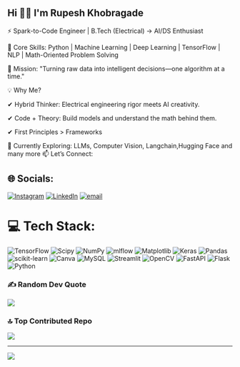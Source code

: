 ## Hi 🙋‍♂️ I'm Rupesh Khobragade
⚡ Spark-to-Code Engineer | B.Tech (Electrical) → AI/DS Enthusiast

📌 Core Skills: Python | Machine Learning | Deep Learning | TensorFlow | NLP | Math-Oriented Problem Solving

🔗 Mission: "Turning raw data into intelligent decisions—one algorithm at a time."

💡 Why Me?

✔ Hybrid Thinker: Electrical engineering rigor meets AI creativity.

✔ Code + Theory: Build models and understand the math behind them.

✔ First Principles > Frameworks

🌱 Currently Exploring: LLMs, Computer Vision, Langchain,Hugging Face and many more
📫 Let’s Connect: 

## 🌐 Socials:
[![Instagram](https://img.shields.io/badge/Instagram-%23E4405F.svg?logo=Instagram&logoColor=white)](https://instagram.com/https://www.instagram.com/rojash____?utm_source=qr&igsh=dHI4cTlzMXJpY2Jv) [![LinkedIn](https://img.shields.io/badge/LinkedIn-%230077B5.svg?logo=linkedin&logoColor=white)](https://linkedin.com/in/www.linkedin.com/in/rupesh-khobragade-417bb1205) [![email](https://img.shields.io/badge/Email-D14836?logo=gmail&logoColor=white)](mailto:rojashkhobragade06@gmail.com) 

# 💻 Tech Stack:
![TensorFlow](https://img.shields.io/badge/TensorFlow-%23FF6F00.svg?style=for-the-badge&logo=TensorFlow&logoColor=white) ![Scipy](https://img.shields.io/badge/SciPy-%230C55A5.svg?style=for-the-badge&logo=scipy&logoColor=%white) ![NumPy](https://img.shields.io/badge/numpy-%23013243.svg?style=for-the-badge&logo=numpy&logoColor=white) ![mlflow](https://img.shields.io/badge/mlflow-%23d9ead3.svg?style=for-the-badge&logo=numpy&logoColor=blue) ![Matplotlib](https://img.shields.io/badge/Matplotlib-%23ffffff.svg?style=for-the-badge&logo=Matplotlib&logoColor=black) ![Keras](https://img.shields.io/badge/Keras-%23D00000.svg?style=for-the-badge&logo=Keras&logoColor=white) ![Pandas](https://img.shields.io/badge/pandas-%23150458.svg?style=for-the-badge&logo=pandas&logoColor=white) ![scikit-learn](https://img.shields.io/badge/scikit--learn-%23F7931E.svg?style=for-the-badge&logo=scikit-learn&logoColor=white) ![Canva](https://img.shields.io/badge/Canva-%2300C4CC.svg?style=for-the-badge&logo=Canva&logoColor=white) ![MySQL](https://img.shields.io/badge/mysql-4479A1.svg?style=for-the-badge&logo=mysql&logoColor=white) ![Streamlit](https://img.shields.io/badge/Streamlit-%23FE4B4B.svg?style=for-the-badge&logo=streamlit&logoColor=white) ![OpenCV](https://img.shields.io/badge/opencv-%23white.svg?style=for-the-badge&logo=opencv&logoColor=white) ![FastAPI](https://img.shields.io/badge/FastAPI-005571?style=for-the-badge&logo=fastapi) ![Flask](https://img.shields.io/badge/flask-%23000.svg?style=for-the-badge&logo=flask&logoColor=white) ![Python](https://img.shields.io/badge/python-3670A0?style=for-the-badge&logo=python&logoColor=ffdd54)


### ✍️ Random Dev Quote
![](https://quotes-github-readme.vercel.app/api?type=horizontal&theme=radical)

### 🔝 Top Contributed Repo
![](https://github-contributor-stats.vercel.app/api?username=RupeshKhobragade&limit=5&theme=dark&combine_all_yearly_contributions=true)

---
[![](https://visitcount.itsvg.in/api?id=RupeshKhobragade&icon=0&color=0)](https://visitcount.itsvg.in)

<!-- Proudly created with GPRM ( https://gprm.itsvg.in ) -->
